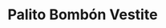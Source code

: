 ---
title: "Palito Bombón Vestite"
url: /ciudad-autonoma-de-buenos-aires/palito-bombon-vestite/
shop: Kleidung
---